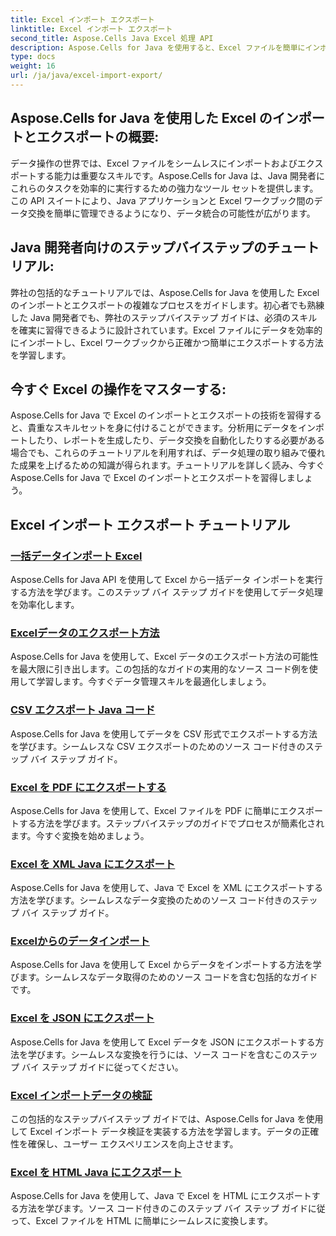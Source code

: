 ```yaml
---
title: Excel インポート エクスポート
linktitle: Excel インポート エクスポート
second_title: Aspose.Cells Java Excel 処理 API
description: Aspose.Cells for Java を使用すると、Excel ファイルを簡単にインポートおよびエクスポートできます。シームレスなデータ交換のためのステップバイステップのチュートリアルをご覧ください。今すぐ Excel の操作をマスターしましょう。
type: docs
weight: 16
url: /ja/java/excel-import-export/
---
```


## Aspose.Cells for Java を使用した Excel のインポートとエクスポートの概要:

データ操作の世界では、Excel ファイルをシームレスにインポートおよびエクスポートする能力は重要なスキルです。Aspose.Cells for Java は、Java 開発者にこれらのタスクを効率的に実行するための強力なツール セットを提供します。この API スイートにより、Java アプリケーションと Excel ワークブック間のデータ交換を簡単に管理できるようになり、データ統合の可能性が広がります。

## Java 開発者向けのステップバイステップのチュートリアル:

弊社の包括的なチュートリアルでは、Aspose.Cells for Java を使用した Excel のインポートとエクスポートの複雑なプロセスをガイドします。初心者でも熟練した Java 開発者でも、弊社のステップバイステップ ガイドは、必須のスキルを確実に習得できるように設計されています。Excel ファイルにデータを効率的にインポートし、Excel ワークブックから正確かつ簡単にエクスポートする方法を学習します。

## 今すぐ Excel の操作をマスターする:

Aspose.Cells for Java で Excel のインポートとエクスポートの技術を習得すると、貴重なスキルセットを身に付けることができます。分析用にデータをインポートしたり、レポートを生成したり、データ交換を自動化したりする必要がある場合でも、これらのチュートリアルを利用すれば、データ処理の取り組みで優れた成果を上げるための知識が得られます。チュートリアルを詳しく読み、今すぐ Aspose.Cells for Java で Excel のインポートとエクスポートを習得しましょう。

## Excel インポート エクスポート チュートリアル
### [一括データインポート Excel](./bulk-data-import-excel/)
Aspose.Cells for Java API を使用して Excel から一括データ インポートを実行する方法を学びます。このステップ バイ ステップ ガイドを使用してデータ処理を効率化します。
### [Excelデータのエクスポート方法](./excel-data-export-methods/)
Aspose.Cells for Java を使用して、Excel データのエクスポート方法の可能性を最大限に引き出します。この包括的なガイドの実用的なソース コード例を使用して学習します。今すぐデータ管理スキルを最適化しましょう。
### [CSV エクスポート Java コード](./csv-export-java-code/)
Aspose.Cells for Java を使用してデータを CSV 形式でエクスポートする方法を学びます。シームレスな CSV エクスポートのためのソース コード付きのステップ バイ ステップ ガイド。
### [Excel を PDF にエクスポートする](./exporting-excel-to-pdf/)
Aspose.Cells for Java を使用して、Excel ファイルを PDF に簡単にエクスポートする方法を学びます。ステップバイステップのガイドでプロセスが簡素化されます。今すぐ変換を始めましょう。
### [Excel を XML Java にエクスポート](./export-excel-to-xml-java/)
Aspose.Cells for Java を使用して、Java で Excel を XML にエクスポートする方法を学びます。シームレスなデータ変換のためのソース コード付きのステップ バイ ステップ ガイド。
### [Excelからのデータインポート](./data-import-from-excel/)
Aspose.Cells for Java を使用して Excel からデータをインポートする方法を学びます。シームレスなデータ取得のためのソース コードを含む包括的なガイドです。
### [Excel を JSON にエクスポート](./export-excel-to-json/)
Aspose.Cells for Java を使用して Excel データを JSON にエクスポートする方法を学びます。シームレスな変換を行うには、ソース コードを含むこのステップ バイ ステップ ガイドに従ってください。
### [Excel インポートデータの検証](./excel-import-data-validation/)
この包括的なステップバイステップ ガイドでは、Aspose.Cells for Java を使用して Excel インポート データ検証を実装する方法を学習します。データの正確性を確保し、ユーザー エクスペリエンスを向上させます。 
### [Excel を HTML Java にエクスポート](./export-excel-to-html-java/)
Aspose.Cells for Java を使用して、Java で Excel を HTML にエクスポートする方法を学びます。ソース コード付きのこのステップ バイ ステップ ガイドに従って、Excel ファイルを HTML に簡単にシームレスに変換します。